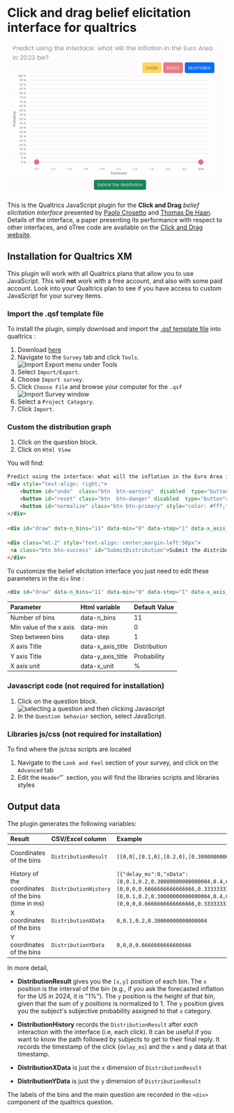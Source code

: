 # Click and drag belief elicitation interface for qualtrics

![](animated_gif/qualtrics_animated_gif.gif)

This is the Qualtrics JavaScript plugin for the **Click and Drag** _belief elicitation interface_ presented by [Paolo Crosetto](https://paolocrosetto.wordpress.com/) and [Thomas De Haan](https://sites.google.com/view/thomas-de-haan). Details of the interface, a paper presenting its performance with respect to other interfaces, and oTree code are available on the [Click and Drag website](https://beliefelicitation.github.io/).

## Installation for Qualtrics XM

This plugin will work with all Qualtrics plans that allow you to use JavaScript. This will **not** work with a free account, and also with some paid account. Look into your Qualtrics plan to see if you have access to custom JavaScript for your survey items.

### Import the .qsf template file

To install the plugin, simply download and import the [.qsf template
file](https://raw.githubusercontent.com/beliefelicitation/qualtrics/main/Click-and-drag_elicitation_builder_template.qsf)
into qualtrics :

1.  Download
    [here](https://raw.githubusercontent.com/beliefelicitation/qualtrics/main/Click-and-drag_elicitation_builder_template.qsf)
2.  Navigate to the `Survey` tab and click `Tools`. ![Import Export menu under    Tools](https://www.qualtrics.com/m/assets/support/wp-content/uploads/2021/03/import-export-survey-2.png)
3.  Select `Import/Export`.
4.  Choose `Import survey`.
5.  Click `Choose File` and browse your computer for the `.qsf`
    ![Import Survey window](https://www.qualtrics.com/m/assets/support/wp-content/uploads/2021/03/import-export-survey-4.png)
6.  Select a `Project Category`.
7.  Click `Import`.

### Custom the distribution graph

1.  Click on the question block.
2.  Click on `Html View`

You will find:

``` html
Predict using the interface: what will the inflation in the Euro Area in 2023 be?
<div style="text-align: right;">
    <button id="undo"  class="btn  btn-warning"  disabled  type="button">Undo</button>
    <button id="reset" class="btn  btn-danger" disabled  type="button">Reset</button>
    <button id="normalize" class="btn btn-primary" style="color: #fff;"  type="button">Normalize</button>
</div>

<div id="draw" data-n_bins="11" data-min="0" data-step="1" data-x_axis_title="Distribution" data-y_axis_title="Probability" data-x_unit="%"></div>

<div class="mt-2" style="text-align: center;margin-left:50px">
 <a class="btn btn-success" id="SubmitDistribution">Submit the distribution</a>
</div>
```

To customize the belief elicitation interface you just need to edit these parameters in the `div` line :

``` html
<div id="draw" data-n_bins="11" data-min="0" data-step="1" data-x_axis_title="Distribution" data-y_axis_title="Probability" data-x_unit="%"></div>
```

| Parameter               | Html variable     | Default Value|
|:------------------------|:------------------|:-------------|
| Number of bins          | data-n_bins       | 11           |
| Min value of the x axis | data-min          | 0            |
| Step between bins       | data-step         | 1            |
| X axis Title            | data-x_axis_title | Distribution |
| Y axis Title            | data-y_axis_title | Probability  |
| X axis unit             | data-x_unit       | \%           |

### Javascript code (not required for installation)

1.  Click on the question block. ![selecting a question and then clicking   Javascript](https://www.qualtrics.com/m/assets/support/wp-content/uploads/2021/04/JavaScript12.png)
2.  In the `Question behavior` section, select JavaScript.

### Libraries js/css (not required for installation)

To find where the js/css scripts are located

1. Navigate to the `Look and Feel` section of your survey, and click on the `Advanced` tab 
2. Edit the `Header`"` section, you will find the libraries scripts and libraries styles

## Output data

The plugin generates the following variables:

| Result               | CSV/Excel column     | Example | Type |
|:------------------------|:------------------|:-------------|:-------------|
|  Coordinates of the bins         | `DistributionResult`| `[[0,0],[0.1,0],[0.2,0],[0.30000000000000004,0.6666666666666666]]`           | List of List |
| History of the coordinates of the bins (time in ms) | `DistributionHistory`          | `[{"delay_ms":0,"xData":[0,0.1,0.2,0.30000000000000004,0.4,0.5,0.6000000000000001,0.7000000000000001,0.8,0.9,1],"yData":[0,0,0,0.6666666666666666,0.3333333333333333,0,0,0,0,0,0]},{"delay_ms":78585,"xData":[0,0.1,0.2,0.30000000000000004,0.4,0.5,0.6000000000000001,0.7000000000000001,0.8,0.9,1],"yData":[0,0,0,0.6666666666666666,0.3333333333333333,0,0,0,0,0,0]}]`            | List of Dict |
| X coordinates of the bins       | `DistributionXData`         |      `0,0.1,0.2,0.30000000000000004`      | List |
| Y coordinates of the bins            | `DistributionYData` | `0,0,0,0.6666666666666666` | List |

In more detail, 

- **DistributionResult** gives you the `[x,y]` position of each bin. The `x` position is the interval of the bin (e.g., if you ask the forecasted inflation for the US in 2024, it is "1%"). The `y` position is the height of that bin, given that the sum of y positions is normalized to 1. The `y` position gives you the subject's subjective probability assigned to that `x` category.

- **DistributionHistory** records the `DistributionResult` after _each_ interaction with the interface (i.e, each click). It can be useful if you want to know the path followed by subjects to get to their final reply. It records the timestamp of the click (`delay_ms`) and the `x` and `y` data at that timestamp. 

- **DistributionXData** is just the `x` dimension of `DistributionResult`

- **DistributionYData** is just the `y` dimension of `DistributionResult`

The labels of the bins and the main question are recorded in the `<div>` component of the qualtrics question. 
